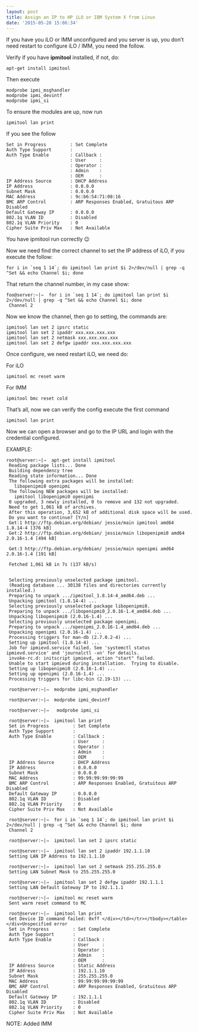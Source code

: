 ```yaml
---
layout: post
title: Assign an IP to HP iLO or IBM System X from Linux
date: '2015-05-28 15:06:34'
---
```



If you have you iLO or IMM unconfigured and you server is up, you don’t need restart to configure iLO / IMM, you need the follow.

Verify if you have **ipmitool** installed, if not, do:

```language-bash
apt-get install ipmitool
```

Then execute

```language-bash
modprobe ipmi_msghandler  
modprobe ipmi_devintf  
modprobe ipmi_si
```
To ensure the modules are up, now run

```language-bash
ipmitool lan print
```

If you see the follow

```language-bash
Set in Progress         : Set Complete  
Auth Type Support       :   
Auth Type Enable        : Callback :   
                        : User     :   
                        : Operator :   
                        : Admin    :   
                        : OEM      :   
IP Address Source       : DHCP Address  
IP Address              : 0.0.0.0  
Subnet Mask             : 0.0.0.0  
MAC Address             : 9c:b6:54:71:08:16  
BMC ARP Control         : ARP Responses Enabled, Gratuitous ARP Disabled  
Default Gateway IP      : 0.0.0.0  
802.1q VLAN ID          : Disabled  
802.1q VLAN Priority    : 0  
Cipher Suite Priv Max   : Not Available
```
You have ipmitool run correctly 😉

Now we need find the correct channel to set the IP address of iLO, if you execute the follow:

```language-bash
for i in `seq 1 14`; do ipmitool lan print $i 2>/dev/null | grep -q ^Set && echo Channel $i; done
```

That return the channel number, in my case show:

```language-bash
foo@server:~|⇒  for i in `seq 1 14`; do ipmitool lan print $i 2>/dev/null | grep -q ^Set && echo Channel $i; done  
 Channel 2
```

Now we know the channel, then go to setting, the commands are:

```language-bash
ipmitool lan set 2 ipsrc static  
ipmitool lan set 2 ipaddr xxx.xxx.xxx.xxx  
ipmitool lan set 2 netmask xxx.xxx.xxx.xxx  
ipmitool lan set 2 defgw ipaddr xxx.xxx.xxx.xxx
```

Once configure, we need restart iLO, we need do:

For iLO

```language-bash
ipmitool mc reset warm
```

For IMM

```language-bash
ipmitool bmc reset cold
```

That’s all, now we can verify the config execute the first command

```language-bash
ipmitool lan print
```

Now we can open a browser and go to the IP URL and login with the credential configured.

EXAMPLE:

```language-bash
root@server:~|⇒  apt-get install ipmitool  
 Reading package lists... Done  
 Building dependency tree         
 Reading state information... Done  
 The following extra packages will be installed:  
   libopenipmi0 openipmi  
 The following NEW packages will be installed:  
   ipmitool libopenipmi0 openipmi  
 0 upgraded, 3 newly installed, 0 to remove and 132 not upgraded.  
 Need to get 1,061 kB of archives.  
 After this operation, 3,652 kB of additional disk space will be used.  
 Do you want to continue? [Y/n]   
 Get:1 http://ftp.debian.org/debian/ jessie/main ipmitool amd64 1.8.14-4 [376 kB]  
 Get:2 http://ftp.debian.org/debian/ jessie/main libopenipmi0 amd64 2.0.16-1.4 [494 kB]                                                                   
 Get:3 http://ftp.debian.org/debian/ jessie/main openipmi amd64 2.0.16-1.4 [191 kB]                                                                       
 Fetched 1,061 kB in 7s (137 kB/s)                                                                                                                            
 Selecting previously unselected package ipmitool.  
 (Reading database ... 30138 files and directories currently installed.)  
 Preparing to unpack .../ipmitool_1.8.14-4_amd64.deb ...  
 Unpacking ipmitool (1.8.14-4) ...  
 Selecting previously unselected package libopenipmi0.  
 Preparing to unpack .../libopenipmi0_2.0.16-1.4_amd64.deb ...  
 Unpacking libopenipmi0 (2.0.16-1.4) ...  
 Selecting previously unselected package openipmi.  
 Preparing to unpack .../openipmi_2.0.16-1.4_amd64.deb ...  
 Unpacking openipmi (2.0.16-1.4) ...  
 Processing triggers for man-db (2.7.0.2-4) ...  
 Setting up ipmitool (1.8.14-4) ...  
 Job for ipmievd.service failed. See 'systemctl status ipmievd.service' and 'journalctl -xn' for details.  
 invoke-rc.d: initscript ipmievd, action "start" failed.  
 Unable to start ipmievd during installation.  Trying to disable.  
 Setting up libopenipmi0 (2.0.16-1.4) ...  
 Setting up openipmi (2.0.16-1.4) ...  
 Processing triggers for libc-bin (2.19-13) ...  
  
 root@server:~|⇒  modprobe ipmi_msghandler  
  
 root@server:~|⇒  modprobe ipmi_devintf  
  
 root@server:~|⇒   modprobe ipmi_si  
  
 root@server:~|⇒  ipmitool lan print  
 Set in Progress         : Set Complete  
 Auth Type Support       :   
 Auth Type Enable        : Callback :   
                         : User     :   
                         : Operator :   
                         : Admin    :   
                         : OEM      :   
 IP Address Source       : DHCP Address  
 IP Address              : 0.0.0.0  
 Subnet Mask             : 0.0.0.0  
 MAC Address             : 99:99:99:99:99:99  
 BMC ARP Control         : ARP Responses Enabled, Gratuitous ARP Disabled  
 Default Gateway IP      : 0.0.0.0  
 802.1q VLAN ID          : Disabled  
 802.1q VLAN Priority    : 0  
 Cipher Suite Priv Max   : Not Available  
  
 root@server:~|⇒  for i in `seq 1 14`; do ipmitool lan print $i 2>/dev/null | grep -q ^Set && echo Channel $i; done  
 Channel 2  
  
 root@server:~|⇒  ipmitool lan set 2 ipsrc static  
  
 root@server:~|⇒  ipmitool lan set 2 ipaddr 192.1.1.10  
 Setting LAN IP Address to 192.1.1.10  
  
 root@server:~|⇒  ipmitool lan set 2 netmask 255.255.255.0  
 Setting LAN Subnet Mask to 255.255.255.0  
  
 root@server:~|⇒  ipmitool lan set 2 defgw ipaddr 192.1.1.1  
 Setting LAN Default Gateway IP to 192.1.1.1  
  
 root@server:~|⇒  ipmitool mc reset warm   
 Sent warm reset command to MC  
  
 root@server:~|⇒  ipmitool lan print  
 Get Device ID command failed: 0xff </div></td></tr></tbody></table></div>Unspecified error  
 Set in Progress         : Set Complete  
 Auth Type Support       :   
 Auth Type Enable        : Callback :   
                         : User     :   
                         : Operator :   
                         : Admin    :   
                         : OEM      :   
 IP Address Source       : Static Address  
 IP Address              : 192.1.1.10  
 Subnet Mask             : 255.255.255.0  
 MAC Address             : 99:99:99:99:99:99  
 BMC ARP Control         : ARP Responses Enabled, Gratuitous ARP Disabled  
 Default Gateway IP      : 192.1.1.1  
 802.1q VLAN ID          : Disabled  
 802.1q VLAN Priority    : 0  
 Cipher Suite Priv Max   : Not Available
```

NOTE: Added IMM


